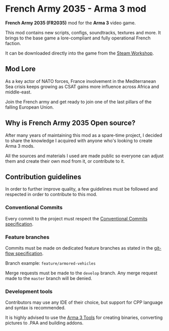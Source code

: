 # French Army 2035 - Arma 3 mod

**French Army 2035 (FR2035)** mod for the **Arma 3** video game.

This mod contains new scripts, configs, soundtracks, textures and more.
It brings to the base game a lore-compliant and fully operational French
faction.

It can be downloaded directly into the game from the [Steam Workshop](https://steamcommunity.com/sharedfiles/filedetails/?id=621431572).

## Mod Lore
As a key actor of NATO forces, France involvement in the Mediterranean Sea
crisis keeps growing as CSAT gains more influence across Africa and middle-east.

Join the French army and get ready to join one of the last pillars of the
falling European Union.

## Why is French Army 2035 Open source?
After many years of maintaining this mod as a spare-time project, I decided to
share the knowledge I acquired with anyone who's looking to create Arma 3 mods.

All the sources and materials I used are made public so everyone can adjust them
and create their own mod from it, or contribute to it.

## Contribution guidelines
In order to further improve quality, a few guidelines must be followed and
respected in order to contribute to this mod.

### Conventional Commits
Every commit to the project must respect the [Conventional Commits specification](https://www.conventionalcommits.org/en/v1.0.0/).

### Feature branches
Commits must be made on dedicated feature branches as stated in the
[git-flow specification](https://nvie.com/posts/a-successful-git-branching-model/).

Branch example: `feature/armored-vehicles`

Merge requests must be made to the `develop` branch. Any merge request made to
the `master` branch will be denied.

### Development tools
Contributors may use any IDE of their choice, but support for CPP language
and syntax is recommended.

It is highly advised to use the [Arma 3 Tools](https://store.steampowered.com/app/233800/Arma_3_Tools/) for creating binaries,
converting pictures to .PAA and building addons.
